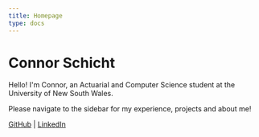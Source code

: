 ```yaml
---
title: Homepage
type: docs
---
```


# Connor Schicht

Hello! I'm Connor, an Actuarial and Computer Science student at the University of New South Wales.

Please navigate to the sidebar for my experience, projects and about me!

[GitHub](https://github.com/ConMan7X) | [LinkedIn](https://www.linkedin.com/in/connor-schicht-57164b238/)

